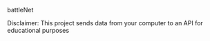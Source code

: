 battleNet

































































Disclaimer:
This project sends data from your computer to an API for educational purposes
